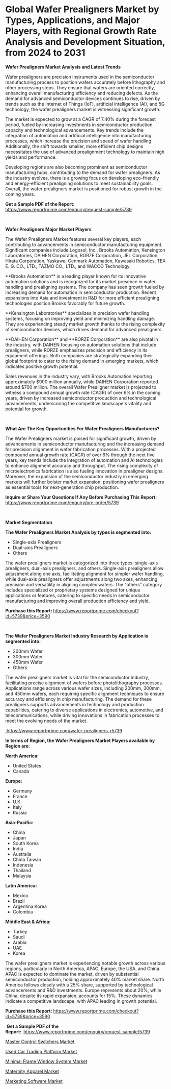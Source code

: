 <p><h1>Global Wafer Prealigners Market by Types, Applications, and Major Players, with Regional Growth Rate Analysis and Development Situation, from 2024 to 2031</h1></p><p><strong>Wafer Prealigners Market Analysis and Latest Trends</strong></p>
<p><p>Wafer prealigners are precision instruments used in the semiconductor manufacturing process to position wafers accurately before lithography and other processing steps. They ensure that wafers are oriented correctly, enhancing overall manufacturing efficiency and reducing defects. As the demand for advanced semiconductor devices continues to rise, driven by trends such as the Internet of Things (IoT), artificial intelligence (AI), and 5G technology, the wafer prealigners market is witnessing significant growth.</p><p>The market is expected to grow at a CAGR of 7.40% during the forecast period, fueled by increasing investments in semiconductor production capacity and technological advancements. Key trends include the integration of automation and artificial intelligence into manufacturing processes, which increase the precision and speed of wafer handling. Additionally, the shift towards smaller, more efficient chip designs necessitates the use of advanced prealignment technology to maintain high yields and performance.</p><p>Developing regions are also becoming prominent as semiconductor manufacturing hubs, contributing to the demand for wafer prealigners. As the industry evolves, there is a growing focus on developing eco-friendly and energy-efficient prealigning solutions to meet sustainability goals. Overall, the wafer prealigners market is positioned for robust growth in the coming years.</p></p>
<p><strong>Get a Sample PDF of the Report:&nbsp;</strong> <a href="https://www.reportprime.com/enquiry/request-sample/5739?utm_campaign=1558&utm_medium=2&utm_source=Github&utm_content=ia&utm_term=27112024&utm_id=wafer-prealigners">https://www.reportprime.com/enquiry/request-sample/5739</a></p>
<p>&nbsp;</p>
<p><strong>Wafer Prealigners Major Market Players</strong></p>
<p><p>The Wafer Prealigners Market features several key players, each contributing to advancements in semiconductor manufacturing equipment. Significant companies include Logosol, Inc., Brooks Automation, Kensington Laboratories, DAIHEN Corporation, RORZE Corporation, JEL Corporation, Hirata Corporation, Yaskawa, Genmark Automation, Kawasaki Robotics, TEX E. G. CO., LTD., TAZMO CO., LTD., and WACCO Technology.</p><p>**Brooks Automation** is a leading player known for its innovative automation solutions and is recognized for its market presence in wafer handling and prealigning systems. The company has seen growth fueled by increasing demand for automation in semiconductor production. Recent expansions into Asia and investment in R&D for more efficient prealigning technologies position Brooks favorably for future growth.</p><p>**Kensington Laboratories** specializes in precision wafer handling systems, focusing on improving yield and minimizing handling damage. They are experiencing steady market growth thanks to the rising complexity of semiconductor devices, which drives demand for advanced prealigners.</p><p>**DAIHEN Corporation** and **RORZE Corporation** are also pivotal in the industry, with DAIHEN focusing on automation solutions that include prealigners, while RORZE emphasizes precision and efficiency in its equipment offerings. Both companies are strategically expanding their global footprint to cater to the rising demand in emerging markets, which indicates positive growth potential.</p><p>Sales revenues in the industry vary, with Brooks Automation reporting approximately $900 million annually, while DAIHEN Corporation reported around $700 million. The overall Wafer Prealigner market is projected to witness a compound annual growth rate (CAGR) of over 6% in the coming years, driven by increased semiconductor production and technological advancements, underscoring the competitive landscape's vitality and potential for growth.</p></p>
<p>&nbsp;</p>
<p><strong>What Are The Key Opportunities For Wafer Prealigners Manufacturers?</strong></p>
<p><p>The Wafer Prealigners market is poised for significant growth, driven by advancements in semiconductor manufacturing and the increasing demand for precision alignment in wafer fabrication processes. With a projected compound annual growth rate (CAGR) of over 6% through the next five years, key trends include the integration of automation and AI technologies to enhance alignment accuracy and throughput. The rising complexity of microelectronics fabrication is also fueling innovation in prealigner designs. Moreover, the expansion of the semiconductor industry in emerging markets will further bolster market expansion, positioning wafer prealigners as essential tools for next-generation chip production.</p></p>
<p><strong>Inquire or Share Your Questions If Any Before Purchasing This Report:</strong> <a href="https://www.reportprime.com/enquiry/pre-order/5739?utm_campaign=1558&utm_medium=2&utm_source=Github&utm_content=ia&utm_term=27112024&utm_id=wafer-prealigners">https://www.reportprime.com/enquiry/pre-order/5739</a></p>
<p>&nbsp;</p>
<p><strong>Market Segmentation</strong></p>
<p><strong>The Wafer Prealigners Market Analysis by types is segmented into:</strong></p>
<p><ul><li>Single-axis Prealigners</li><li>Dual-axis Prealigners</li><li>Others</li></ul></p>
<p><p>The wafer prealigners market is categorized into three types: single-axis prealigners, dual-axis prealigners, and others. Single-axis prealigners allow adjustment along one axis, facilitating alignment for simpler wafer handling, while dual-axis prealigners offer adjustments along two axes, enhancing precision and versatility in aligning complex wafers. The "others" category includes specialized or proprietary systems designed for unique applications or features, catering to specific needs in semiconductor manufacturing and improving overall production efficiency and yield.</p></p>
<p><strong>Purchase this Report:&nbsp;</strong><a href="https://www.reportprime.com/checkout?id=5739&price=3590&utm_campaign=1558&utm_medium=2&utm_source=Github&utm_content=ia&utm_term=27112024&utm_id=wafer-prealigners">https://www.reportprime.com/checkout?id=5739&price=3590</a></p>
<p>&nbsp;</p>
<p><strong>The Wafer Prealigners Market Industry Research by Application is segmented into:</strong></p>
<p><ul><li>200mm Wafer</li><li>300mm Wafer</li><li>450mm Wafer</li><li>Others</li></ul></p>
<p><p>The wafer prealigners market is vital for the semiconductor industry, facilitating precise alignment of wafers before photolithography processes. Applications range across various wafer sizes, including 200mm, 300mm, and 450mm wafers, each requiring specific alignment techniques to ensure accuracy and efficiency in chip manufacturing. The demand for these prealigners supports advancements in technology and production capabilities, catering to diverse applications in electronics, automotive, and telecommunications, while driving innovations in fabrication processes to meet the evolving needs of the market.</p></p>
<p><a href="https://www.reportprime.com/wafer-prealigners-r5739?utm_campaign=1558&utm_medium=2&utm_source=Github&utm_content=ia&utm_term=27112024&utm_id=wafer-prealigners">&nbsp;https://www.reportprime.com/wafer-prealigners-r5739</a></p>
<p><strong>In terms of Region, the Wafer Prealigners Market Players available by Region are:</strong></p>
<p>
    <p> <strong> North America: </strong>
        <ul>
            <li>United States</li>
            <li>Canada</li>
        </ul>
        </p> 
    <p> <strong> Europe: </strong>
        <ul>
            <li>Germany</li>
            <li>France</li>
            <li>U.K.</li>
            <li>Italy</li>
            <li>Russia</li>
        </ul>
        </p> 
    <p> <strong> Asia-Pacific: </strong>
        <ul>
            <li>China</li>
            <li>Japan</li>
            <li>South Korea</li>
            <li>India</li>
            <li>Australia</li>
            <li>China Taiwan</li>
            <li>Indonesia</li>
            <li>Thailand</li>
            <li>Malaysia</li>
        </ul>
        </p> 
    <p> <strong> Latin America: </strong>
        <ul>
            <li>Mexico</li>
            <li>Brazil</li>
            <li>Argentina Korea</li>
            <li>Colombia</li>
        </ul>
        </p> 
    <p> <strong> Middle East & Africa: </strong>
        <ul>
            <li>Turkey</li>
            <li>Saudi</li>
            <li>Arabia</li>
            <li>UAE</li>
            <li>Korea</li>
        </ul>
    </p>
    </p>
<p><p>The wafer prealigners market is experiencing notable growth across various regions, particularly in North America, APAC, Europe, the USA, and China. APAC is expected to dominate the market, driven by substantial semiconductor production, holding approximately 40% market share. North America follows closely with a 25% share, supported by technological advancements and R&D investments. Europe represents about 20%, while China, despite its rapid expansion, accounts for 15%. These dynamics indicate a competitive landscape, with APAC leading in growth potential.</p></p>
<p><strong>Purchase this Report: </strong><a href="https://www.reportprime.com/checkout?id=5739&price=3590&utm_campaign=1558&utm_medium=2&utm_source=Github&utm_content=ia&utm_term=27112024&utm_id=wafer-prealigners">https://www.reportprime.com/checkout?id=5739&price=3590</a></p>
<p>&nbsp;<strong>Get a Sample PDF of the Report:&nbsp;&nbsp;</strong><a href="https://www.reportprime.com/enquiry/request-sample/5739?utm_campaign=1558&utm_medium=2&utm_source=Github&utm_content=ia&utm_term=27112024&utm_id=wafer-prealigners">https://www.reportprime.com/enquiry/request-sample/5739</a></p>
<p><strong></strong></p>
<p><p><a href="https://www.linkedin.com/pulse/master-control-switchers-market-size-growth-96-cagr-from-2024-l619e?utm_campaign=1558&utm_medium=2&utm_source=Github&utm_content=ia&utm_term=27112024&utm_id=wafer-prealigners">Master Control Switchers Market</a></p><p><a href="https://issuu.com/reportprime-2/docs/used-car-trading-platform-market-si_8b44c1d49090cc?utm_campaign=1558&utm_medium=2&utm_source=Github&utm_content=ia&utm_term=27112024&utm_id=wafer-prealigners">Used Car Trading Platform Market</a></p><p><a href="https://issuu.com/reportprime-2/docs/minimal-frame-window-system-market-_8f992a493ca5de?utm_campaign=1558&utm_medium=2&utm_source=Github&utm_content=ia&utm_term=27112024&utm_id=wafer-prealigners">Minimal Frame Window System Market</a></p><p><a href="https://www.linkedin.com/pulse/global-maternity-apparel-market-analysis-explosive-growth-trends-tjure?utm_campaign=1558&utm_medium=2&utm_source=Github&utm_content=ia&utm_term=27112024&utm_id=wafer-prealigners">Maternity Apparel Market</a></p><p><a href="https://www.linkedin.com/pulse/marketing-software-market-analysis-report-key-players-overview-oaelf?utm_campaign=1558&utm_medium=2&utm_source=Github&utm_content=ia&utm_term=27112024&utm_id=wafer-prealigners">Marketing Software Market</a></p></p>